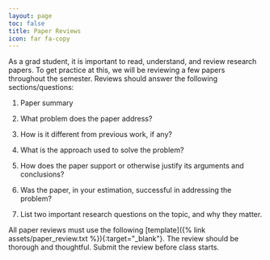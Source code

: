 ```yaml
---
layout: page
toc: false
title: Paper Reviews
icon: far fa-copy
---
```


As a grad student, it is important to read, understand, and review research papers. To get practice at this, we will be reviewing a few papers throughout the semester. Reviews should answer the following sections/questions:

1. Paper summary

2. What problem does the paper address?

3. How is it different from previous work, if any?

4. What is the approach used to solve the problem?

5. How does the paper support or otherwise justify its arguments and conclusions?

6. Was the paper, in your estimation, successful in addressing the problem?

7. List two important research questions on the topic, and why they matter.

All paper reviews must use the following [template]({% link assets/paper_review.txt %}){:target="_blank"}. The review should be thorough and thoughtful. Submit the review before class starts.
